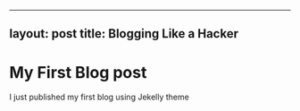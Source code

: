                             
---
layout: post
title: Blogging Like a Hacker
---

# My First Blog post

I just published my first blog using Jekelly theme
